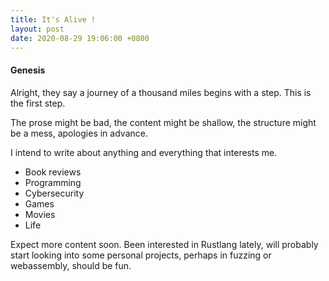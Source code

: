 ```yaml
---
title: It's Alive !
layout: post
date: 2020-08-29 19:06:00 +0800
---
```


#### Genesis

Alright, they say a journey of a thousand miles begins with a step. This is the
first step.

The prose might be bad, the content might be shallow, the structure might be a
mess, apologies in advance. 

I intend to write about anything and everything that interests me.
- Book reviews
- Programming
- Cybersecurity
- Games
- Movies
- Life

Expect more content soon. Been interested in Rustlang lately, will probably
start looking into some personal projects, perhaps in fuzzing or webassembly,
should be fun.
